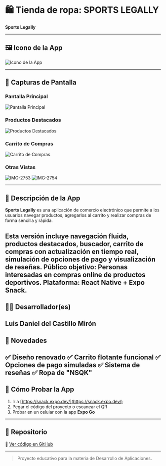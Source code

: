 # 🛍️ Tienda de ropa: SPORTS LEGALLY

**Sports Legally**

---

## 🖼️ Icono de la App

![Icono de la App](https://i.ibb.co/s9JpWHpj/Icono.jpg)

---

## 📱 Capturas de Pantalla

### Pantalla Principal
![Pantalla Principal](https://i.ibb.co/7NG6H1KR/IMG-2750.jpg)

### Productos Destacados
![Productos Destacados](https://i.ibb.co/CsVJQ3xp/IMG-2751-1.jpg)

### Carrito de Compras
![Carrito de Compras](https://i.ibb.co/0RGdwxtR/IMG-2752.jpg)

### Otras Vistas
![IMG-2753](https://i.ibb.co/spzv7kT0/IMG-2753.jpg)
![IMG-2754](https://i.ibb.co/s9ZJhKT9/IMG-2754.jpg)

---

## 📝 Descripción de la App

**Sports Legally** es una aplicación de comercio electrónico que permite a los usuarios navegar productos, agregarlos al carrito y realizar compras de forma sencilla y rápida.

Esta versión incluye navegación fluida, productos destacados, buscador, carrito de compras con actualización en tiempo real, simulación de opciones de pago y visualización de reseñas.
**Público objetivo**: Personas interesadas en compras online de productos deportivos.
**Plataforma**: React Native + Expo Snack.
---

## 👨‍💻 Desarrollador(es)
**Luis Daniel del Castillo Mirón**
---

## 🛒 Novedades
✅ Diseño renovado
✅ Carrito flotante funcional
✅ Opciones de pago simuladas
✅ Sistema de reseñas
✅ Ropa de "NSQK"
---

## 🚀 Cómo Probar la App

1. Ir a [https://snack.expo.dev/](https://snack.expo.dev/)
2. Pegar el código del proyecto o escanear el QR
3. Probar en un celular con la app **Expo Go**

---

## 📂 Repositorio

🔗 [Ver código en GitHub](https://github.com/dannimrn/tiandapp)

---

> Proyecto educativo para la materia de Desarrollo de Aplicaciones.
